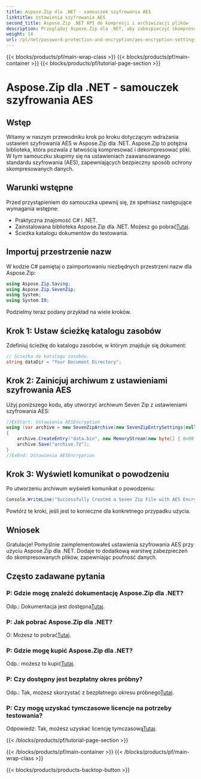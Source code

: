 ```yaml
---
title: Aspose.Zip dla .NET - samouczek szyfrowania AES
linktitle: Ustawienia szyfrowania AES
second_title: Aspose.Zip .NET API do kompresji i archiwizacji plików
description: Przeglądaj Aspose.Zip dla .NET, aby zabezpieczyć skompresowane pliki za pomocą szyfrowania AES. Pobierz teraz, aby zapewnić skuteczną ochronę danych.
weight: 14
url: /pl/net/password-protection-and-encryption/aes-encryption-settings/
---
```


{{< blocks/products/pf/main-wrap-class >}}
{{< blocks/products/pf/main-container >}}
{{< blocks/products/pf/tutorial-page-section >}}

# Aspose.Zip dla .NET - samouczek szyfrowania AES


## Wstęp

Witamy w naszym przewodniku krok po kroku dotyczącym wdrażania ustawień szyfrowania AES w Aspose.Zip dla .NET. Aspose.Zip to potężna biblioteka, która pozwala z łatwością kompresować i dekompresować pliki. W tym samouczku skupimy się na ustawieniach zaawansowanego standardu szyfrowania (AES), zapewniających bezpieczny sposób ochrony skompresowanych danych.

## Warunki wstępne

Przed przystąpieniem do samouczka upewnij się, że spełniasz następujące wymagania wstępne:

- Praktyczna znajomość C# i .NET.
-  Zainstalowana biblioteka Aspose.Zip dla .NET. Możesz go pobrać[Tutaj](https://releases.aspose.com/zip/net/).
- Ścieżka katalogu dokumentów do testowania.

## Importuj przestrzenie nazw

W kodzie C# pamiętaj o zaimportowaniu niezbędnych przestrzeni nazw dla Aspose.Zip:

```csharp
using Aspose.Zip.Saving;
using Aspose.Zip.SevenZip;
using System;
using System.IO;
```

Podzielmy teraz podany przykład na wiele kroków.

## Krok 1: Ustaw ścieżkę katalogu zasobów

Zdefiniuj ścieżkę do katalogu zasobów, w którym znajduje się dokument:

```csharp
// Ścieżka do katalogu zasobów.
string dataDir = "Your Document Directory";
```

## Krok 2: Zainicjuj archiwum z ustawieniami szyfrowania AES

Użyj poniższego kodu, aby utworzyć archiwum Seven Zip z ustawieniami szyfrowania AES:

```csharp
//ExStart: Ustawienia AESEncryption
using (var archive = new SevenZipArchive(new SevenZipEntrySettings(null, new SevenZipAESEncryptionSettings("p@s$"))))
{
    archive.CreateEntry("data.bin", new MemoryStream(new byte[] { 0x00, 0xFF }));
    archive.Save("archive.7z");
}
//ExEnd: Ustawienia AESEncryption
```

## Krok 3: Wyświetl komunikat o powodzeniu

Po utworzeniu archiwum wyświetl komunikat o powodzeniu:

```csharp
Console.WriteLine("Successfully Created a Seven Zip File with AES Encryption Settings");
```

Powtórz te kroki, jeśli jest to konieczne dla konkretnego przypadku użycia.

## Wniosek

Gratulacje! Pomyślnie zaimplementowałeś ustawienia szyfrowania AES przy użyciu Aspose.Zip dla .NET. Dodaje to dodatkową warstwę zabezpieczeń do skompresowanych plików, zapewniając poufność danych.

## Często zadawane pytania

### P: Gdzie mogę znaleźć dokumentację Aspose.Zip dla .NET?
 Odp.: Dokumentacja jest dostępna[Tutaj](https://reference.aspose.com/zip/net/).

### P: Jak pobrać Aspose.Zip dla .NET?
 O: Możesz to pobrać[Tutaj](https://releases.aspose.com/zip/net/).

### P: Gdzie mogę kupić Aspose.Zip dla .NET?
 Odp.: możesz to kupić[Tutaj](https://purchase.aspose.com/buy).

### P: Czy dostępny jest bezpłatny okres próbny?
 Odp.: Tak, możesz skorzystać z bezpłatnego okresu próbnego[Tutaj](https://releases.aspose.com/).

### P: Czy mogę uzyskać tymczasowe licencje na potrzeby testowania?
 Odpowiedź: Tak, możesz uzyskać licencję tymczasową[Tutaj](https://purchase.aspose.com/temporary-license/).


{{< /blocks/products/pf/tutorial-page-section >}}

{{< /blocks/products/pf/main-container >}}
{{< /blocks/products/pf/main-wrap-class >}}

{{< blocks/products/products-backtop-button >}}
